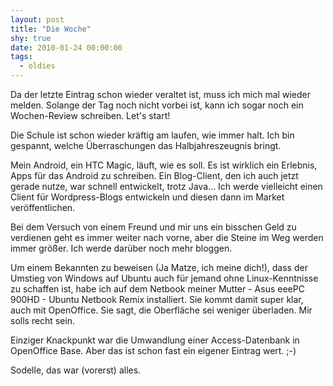 ```yaml
---
layout: post
title: "Die Woche"
shy: true
date: 2010-01-24 00:00:00
tags:
  - oldies
---
```


Da der letzte Eintrag schon wieder veraltet ist, muss ich mich mal wieder
melden. Solange der Tag noch nicht vorbei ist, kann ich sogar noch ein
Wochen-Review schreiben. Let's start!

Die Schule ist schon wieder kräftig am laufen, wie immer halt. Ich bin
gespannt, welche Überraschungen das Halbjahreszeugnis bringt.

Mein Android, ein HTC Magic, läuft, wie es soll. Es ist wirklich ein Erlebnis,
Apps für das Android zu schreiben. Ein Blog-Client, den ich auch jetzt gerade
nutze, war schnell entwickelt, trotz Java... Ich werde vielleicht einen Client
für Wordpress-Blogs entwickeln und diesen dann im Market veröffentlichen.

Bei dem Versuch von einem Freund und mir uns ein bisschen Geld zu verdienen
geht es immer weiter nach vorne, aber die Steine im Weg werden immer größer.
Ich werde darüber noch mehr bloggen.

Um einem Bekannten zu beweisen (Ja Matze, ich meine dich!), dass der Umstieg
von Windows auf Ubuntu auch für jemand ohne Linux-Kenntnisse zu schaffen ist,
habe ich auf dem Netbook meiner Mutter - Asus eeePC 900HD - Ubuntu Netbook
Remix installiert. Sie kommt damit super klar, auch mit OpenOffice. Sie sagt,
die Oberfläche sei weniger überladen. Mir solls recht sein.

Einziger Knackpunkt war die Umwandlung einer Access-Datenbank in OpenOffice
Base. Aber das ist schon fast ein eigener Eintrag wert. ;-)

Sodelle, das war (vorerst) alles.
